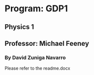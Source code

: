 # Program: GDP1

## Physics 1

## Professor: Michael Feeney

### By David Zuniga Navarro

Please refer to the readme.docx
